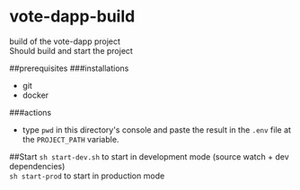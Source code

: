 # vote-dapp-build
build of the vote-dapp project  
Should build and start the project

##prerequisites
###installations
- git
- docker

###actions
- type ``pwd`` in this directory's console 
and paste the result in the ``.env`` file at the 
``PROJECT_PATH`` variable.

##Start
``sh start-dev.sh`` to start in development mode (source watch + dev dependencies)  
``sh start-prod`` to start in production mode
